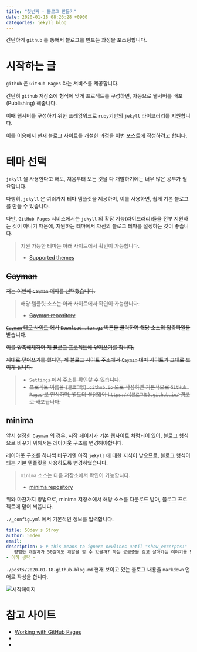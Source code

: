 ```yaml
---
title: "첫번째 - 블로그 만들기"
date: 2020-01-18 08:26:28 +0900
categories: jekyll blog
---
```


간단하게 `github` 를 통해서 블로그를 만드는 과정을 포스팅합니다.



# 시작하는 글

 `github` 은 `GitHub Pages` 라는 서비스를 제공합니다.

간단히 `github` 저장소에 형식에 맞게 프로젝트를 구성하면, 자동으로 웹서버를 배포(Publishing) 해줍니다.

이때  웹서버를 구성하기 위한 프레임워크로 `ruby`기반의 `jekyll` 라이브러리를 지원합니다.

이를 이용해서 현재 블로그 사이트를 개설한 과정을 이번 포스트에 작성하려고 합니다.



# 테마 선택

`jekyll` 을 사용한다고 해도, 처음부터 모든 것을 다 개발하기에는 너무 많은 공부가 필요합니다.

다행히, `jekyll` 은 여러가지 테마 템플릿을 제공하며, 이를 사용하면, 쉽게 기본 블로그를 만들 수 있습니다.

다만, `GitHub Pages` 서비스에서는 `jekyll` 의 확장 기능(라이브러리)들을 전부 지원하는 것이 아니기 때문에, 지원하는 테마에서 자신의 블로그 테마를 설정하는 것이 좋습니다.

> 지원 가능한 테마는 아래 사이트에서 확인이 가능합니다.
>
> - [Supported themes](https://pages.github.com/themes/)



## ~~Cayman~~

~~저는 이번에 `Cayman` 테마를 선택했습니다.~~

> ~~해당 템플릿 소스는 아래 사이트에서 확인이 가능합니다.~~
>
> - ~~[Cayman repository](https://github.com/pages-themes/cayman)~~



~~[ `Cayman` 데모 사이트](https://pages-themes.github.io/cayman/) 에서 `Download .tar.gz` 버튼을 클릭하여 해당 소스의 압축파일을 받습니다.~~

~~이를 압축해제하여 제 블로그 프로젝트에 덮어쓰기를 합니다.~~



~~제대로 덮어쓰기를 했다면, 제 블로그 사이트 주소에서 `Cayman` 테마 사이트가 그대로 보이게 됩니다.~~

> - ~~`Settings` 에서 주소를 확인할 수 있습니다.~~
> - ~~프로젝트 이름을 `{블로그명}.github.io` 으로 작성하면 기본적으로 `GitHub Pages` 로 인식하며, 별도의 설정없이 `https://{블로그명}.github.io/` 경로로 배포됩니다.~~



## minima

 앞서 설정한 `Cayman` 의 경우, 시작 페이지가 기본 웹사이트 처럼되어 있어, 블로그 형식으로 바꾸기 위해서는 레이아웃 구조를 변경해야합니다. 

레이아웃 구조를 하나씩 바꾸기엔 아직 `jekyll` 에 대한 지식이 낮으므로, 블로그 형식이 되는 기본 템플릿을 사용하도록 변경하였습니다.

> `minima` 소스는 다음 저장소에서 확인이 가능합니다.
>
> - [minima repository](https://github.com/jekyll/minima)



위와 마찬가지 방법으로, minima 저장소에서 해당 소스를 다운로드 받아, 블로그 프로젝트에 덮어 씌웁니다.

`./_config.yml` 에서 기본적인 정보를 입력합니다.

```yml
title: 50dev's Stroy
author: 50dev
email: 
description: > # this means to ignore newlines until "show_excerpts:"
   평범한 개발자가 50살에도 개발을 할 수 있을까? 하는 궁금증을 갖고 살아가는 이야기를 담는 블로그입니다.
- 이하 생략 - 
```



`./posts/2020-01-18-github-blog.md` 현재 보이고 있는 블로그 내용을 `markdown` 언어로 작성을 합니다.

![시작페이지](/images/2020-01-18-01.png)



# 참고 사이트

- [Working with GitHub Pages](https://help.github.com/en/github/working-with-github-pages)
- 
- 